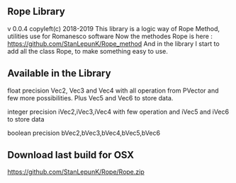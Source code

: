 
## Rope Library
v 0.0.4
copyleft(c) 2018-2019
This library is a logic way of Rope Method, utilities use for Romanesco software
Now the methodes Rope is here :
https://github.com/StanLepunK/Rope_method
And in the library I start to add all the class Rope, to make something easy to use.

## Available in the Library
float precision 
Vec2, Vec3 and Vec4 with all operation from PVector and few more possibilities.
Plus Vec5 and Vec6 to store data.

integer precision
iVec2,iVec3,iVec4 with few operation
and iVec5 and iVec6 to store data

boolean precision
bVec2,bVec3,bVec4,bVec5,bVec6

## Download last build for OSX
https://github.com/StanLepunK/Rope/Rope.zip




